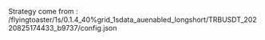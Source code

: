 Strategy come from : /flyingtoaster/1s/0.1.4_40%grid_1sdata_auenabled_longshort/TRBUSDT_20220825174433_b9737/config.json